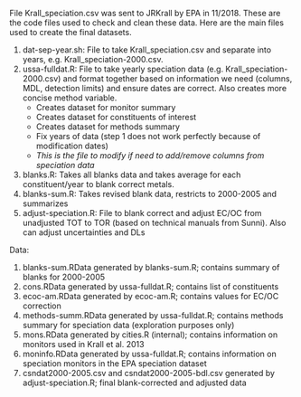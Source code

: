 File Krall_speciation.csv was sent to JRKrall by EPA in 11/2018.  These are the code files used to check and clean these data.  Here are the main files used to create the final datasets.

1. dat-sep-year.sh: File to take Krall_speciation.csv and separate into years, e.g. Krall_speciation-2000.csv.  
2. ussa-fulldat.R: File to take yearly speciation data (e.g. Krall_speciation-2000.csv) and format together based on information we need (columns, MDL, detection limits) and ensure dates are correct.  Also creates more concise method variable.
    * Creates dataset for monitor summary
    * Creates dataset for constituents of interest
    * Creates dataset for methods summary
    * Fix years of data (step 1 does not work perfectly because of modification dates)
    * *This is the file to modify if need to add/remove columns from speciation data*
3. blanks.R: Takes all blanks data and takes average for each constituent/year to blank correct metals.
4. blanks-sum.R: Takes revised blank data, restricts to 2000-2005 and summarizes
5. adjust-speciation.R: File to blank correct and adjust EC/OC from unadjusted TOT to TOR (based on technical manuals from Sunni). Also can adjust uncertainties and DLs

Data:
1. blanks-sum.RData generated by blanks-sum.R; contains summary of blanks for 2000-2005
2. cons.RData generated by ussa-fulldat.R; contains list of constituents
3. ecoc-am.RData generated by ecoc-am.R; contains values for EC/OC correction
4. methods-summ.RData generated by ussa-fulldat.R; contains methods summary for speciation data (exploration purposes only)
5. mons.RData generated by cities.R (internal); contains information on monitors used in Krall et al. 2013
6. moninfo.RData generated by ussa-fulldat.R; contains information on speciation monitors in the EPA speciation dataset
7. csndat2000-2005.csv and csndat2000-2005-bdl.csv generated by adjust-speciation.R; final blank-corrected and adjusted data
